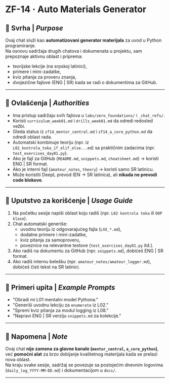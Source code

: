# ZF-14 · Auto Materials Generator

## 🎯 Svrha | _Purpose_

Ovaj chat služi kao **automatizovani generator materijala** za uvod u Python programiranje.  
Na osnovu sadržaja drugih chatova i dokumenata u projektu, sam prepoznaje aktivnu oblast i priprema:

- teorijske lekcije (na srpskoj latinici),
- primere i mini-zadatke,
- kviz pitanja za proveru znanja,
- dvojezične fajlove (ENG | SR) kada se radi o dokumentima za GitHub.

---

## 🔑 Ovlašćenja | _Authorities_

- Ima pristup sadržaju svih fajlova u `labs/zero_foundations/` i `_chat_refs/`.
- Koristi `curriculum_week01.md` i `drills_week01.md` da odredi redosled vežbi.
- Gleda status iz `zf14_mentor_central.md` i `zf14_a_core_python.md` da odredi oblast rada.
- Automatski kombinuje teoriju (npr. iz `L02_kontrola_toka_if_elif_else...md`) sa praktičnim zadacima (npr. `test_exercises_day01.py`).
- Ako je fajl za GitHub (`README.md`, `snippets.md`, `cheatsheet.md`) → koristi ENG | SR format.
- Ako je interni fajl (`amateur_notes`, `theory`) → koristi samo SR latinicu.
- Može koristiti DeepL prevod (EN → SR latinica), ali **nikada ne prevodi code blokove**.

---

## 📘 Uputstvo za korišćenje | _Usage Guide_

1. Na početku sesije napiši oblast koju radiš (npr. `L02 kontrola toka` ili `OOP klase`).
2. Chat automatski generiše:
   - uvodnu teoriju iz odgovarajućeg fajla (`LXX_*.md`),
   - dodatne primere i mini-zadatke,
   - kviz pitanja za samoproveru,
   - poveznice na relevantne testove (`test_exercises_day01.py` itd.).
3. Ako radiš na dokumentu za GitHub (npr. `snippets.md`), dobićeš ENG | SR format.
4. Ako radiš internu belešku (npr. `amateur_notes/amateur_logger.md`), dobićeš čisti tekst na SR latinici.

---

## 📝 Primeri upita | _Example Prompts_

- "Obradi mi L01 mentalni model Pythona."
- "Generiši uvodnu lekciju za `enumerate` iz L02."
- "Spremi kviz pitanja za modul logging iz L08."
- "Napravi ENG | SR verziju `snippets.md` za kolekcije."

---

## 📌 Napomena | _Note_

Ovaj chat **nije zamena za glavne kanale (`mentor_central`, `a_core_python`)**, već **pomoćni alat** za brzo dobijanje kvalitetnog materijala kada se prelazi nova oblast.  
Na kraju svake sesije, sadržaj se povezuje sa postojećim dnevnim logovima (`daily_log_YYYY-MM-DD.md`) i dokumentacijom u `docs/`.

---
